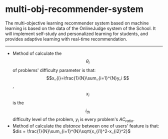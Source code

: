 # multi-obj-recommender-system
The multi-objective learning recommender system based on machine learning is based on the data of the OnlineJudge system of the School. It will implement self-study and personalized learning for students, and provides adaptive learning with real-time recommendation.

---

+ Method of calculate the $$\theta_i$$ of problems' difficulty parameter is that: $$x_{i}=\frac{1}{N}\sum_{i=1}^{N}y_i $$, $$x_{i}$$ is the $$i_{th}$$ difficulty level of the problem, $y_i$ is every problem's $AC_{ratio}$.
+ Method of calculate the $distance$ between one of users' feature is that: $dis = \frac{1}{N}\sum_{i=1}^{N}\sqrt{x_{i1}^2-x_{i2}^2}$

